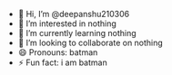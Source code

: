 - 👋 Hi, I’m @deepanshu210306
- 👀 I’m interested in nothing
- 🌱 I’m currently learning nothing
- 💞️ I’m looking to collaborate on nothing
- 😄 Pronouns: batman
- ⚡ Fun fact: i am batman

<!---
deepanshu210306/deepanshu210306 is a ✨ special ✨ repository because its `README.md` (this file) appears on your GitHub profile.
You can click the Preview link to take a look at your changes.
--->
